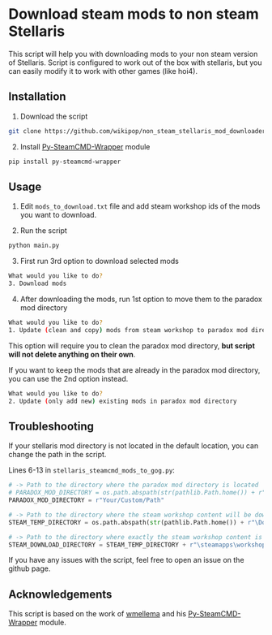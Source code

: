 # Download steam mods to non steam Stellaris

This script will help you with downloading mods to your non steam version of Stellaris.
Script is configured to work out of the box with stellaris, but you can easily modify it to work with other games (like hoi4).

## Installation
1. Download the script
```bash
git clone https://github.com/wikipop/non_steam_stellaris_mod_downloader.git
```

2. Install [Py-SteamCMD-Wrapper](https://github.com/wmellema/Py-SteamCMD-Wrapper) module
```bash
pip install py-steamcmd-wrapper
```

## Usage
1. Edit `mods_to_download.txt` file and add steam workshop ids of the mods you want to download.

2. Run the script
```bash
python main.py
```

3. First run 3rd option to download selected mods
```bash
What would you like to do?
3. Download mods
```

4. After downloading the mods, run 1st option to move them to the paradox mod directory
```bash
What would you like to do?
1. Update (clean and copy) mods from steam workshop to paradox mod directory
```

This option will require you to clean the paradox mod directory, **but script will not delete anything on their own**. 

If you want to keep the mods that are already in the paradox mod directory, you can use the 2nd option instead.

```bash
What would you like to do?
2. Update (only add new) existing mods in paradox mod directory
```

## Troubleshooting
If your stellaris mod directory is not located in the default location, you can change the path in the script.

Lines 6-13 in `stellaris_steamcmd_mods_to_gog.py`:
```python
# -> Path to the directory where the paradox mod directory is located
# PARADOX_MOD_DIRECTORY = os.path.abspath(str(pathlib.Path.home()) + r"\Documents\Paradox Interactive\Stellaris\mod")
PARADOX_MOD_DIRECTORY = r"Your/Custom/Path"

# -> Path to the directory where the steam workshop content will be downloaded
STEAM_TEMP_DIRECTORY = os.path.abspath(str(pathlib.Path.home()) + r"\Downloads\stellaris_mod_temp")

# -> Path to the directory where exactly the steam workshop content is stored
STEAM_DOWNLOAD_DIRECTORY = STEAM_TEMP_DIRECTORY + r"\steamapps\workshop\content\281990"
```

If you have any issues with the script, feel free to open an issue on the github page.

## Acknowledgements

This script is based on the work of [wmellema](https://github.com/wmellema) and his [Py-SteamCMD-Wrapper](https://github.com/wmellema/Py-SteamCMD-Wrapper) module.
